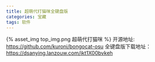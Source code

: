 ```yaml
---
title: 超萌代打猫咪全键盘版
categories: 宝藏
tags: 软件
---
```

{% asset_img top_img.png 超萌代打猫咪 %}
开源地址: https://github.com/kuroni/bongocat-osu
全键盘版下载地址：https://dsanying.lanzouw.com/ikt1X00bvkeh